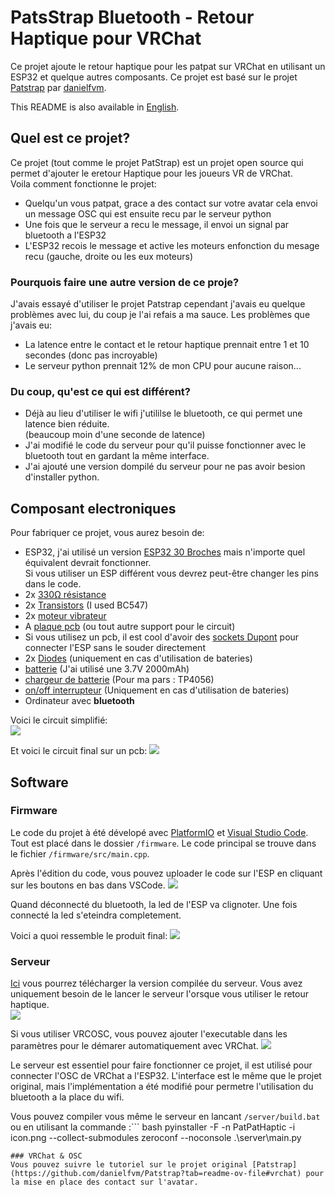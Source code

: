 # PatsStrap Bluetooth - Retour Haptique pour VRChat
Ce projet ajoute le retour haptique pour les patpat sur VRChat en utilisant un ESP32 et quelque autres composants. Ce projet est basé sur le projet [Patstrap](https://github.com/danielfvm/Patstrap) par [danielfvm](https://github.com/danielfvm).

This README is also available in [English](https://github.com/kikookraft/HapticPatPat/blob/main/README.md).

## Quel est ce projet?
Ce projet (tout comme le projet PatStrap) est un projet open source qui permet d'ajouter le eretour Haptique pour les joueurs VR de VRChat.  
Voila comment fonctionne le projet:
- Quelqu'un vous patpat, grace a des contact sur votre avatar cela envoi un message OSC qui est ensuite recu par le serveur python 
- Une fois que le serveur a recu le message, il envoi un signal par bluetooth a l'ESP32
- L'ESP32 recois le message et active les moteurs enfonction du mesage recu (gauche, droite ou les eux moteurs)

### Pourquois faire une autre version de ce proje?
J'avais essayé d'utiliser le projet Patstrap cependant j'avais eu quelque problèmes avec lui, du coup je l'ai refais a ma sauce. 
Les problèmes que j'avais eu:
- La latence entre le contact et le retour haptique prennait entre 1 et 10 secondes (donc pas incroyable)
- Le serveur python prennait 12% de mon CPU pour aucune raison...

### Du coup, qu'est ce qui est différent?
- Déjà au lieu d'utiliser le wifi j'utililse le bluetooth, ce qui permet une latence bien réduite.   
 (beaucoup moin d'une seconde de latence)
- J'ai modifié le code du serveur pour qu'il puisse fonctionner avec le bluetooth tout en gardant la même interface.
- J'ai ajouté une version dompilé du serveur pour ne pas avoir besion d'installer python.

## Composant electroniques
Pour fabriquer ce projet, vous aurez besoin de:
- ESP32, j'ai utilisé un version [ESP32 30 Broches](https://aliexpress.com/item/1005005970816555.html) mais n'importe quel équivalent devrait fonctionner.  
Si vous utiliser un ESP différent vous devrez peut-être changer les pins dans le code.
- 2x [330Ω résistance](https://aliexpress.com/item/1005006362959267.html)
- 2x [Transistors](https://aliexpress.com/item/1005005755402536.html) (I used BC547)
- 2x [moteur vibrateur](https://aliexpress.com/item/1005001446097852.html)
- A [plaque pcb](https://aliexpress.com/item/1005006365975004.html) (ou tout autre support pour le circuit)
- Si vous utilisez un pcb, il est cool d'avoir des [sockets Dupont](https://amzn.eu/d/i0pZoIV) pour connecter l'ESP sans le souder directement
- 2x [Diodes](https://aliexpress.com/item/1005006054373731.html) (uniquement en cas d'utilisation de bateries)
- [batterie](https://www.amazon.com/dp/B0B7N2T1TD?psc=1&ref=ppx_yo2ov_dt_b_product_details) (J'ai utilisé une 3.7V 2000mAh)
- [chargeur de batterie](https://aliexpress.com/item/1005006274938832.html) (Pour ma pars : TP4056)
- [on/off interrupteur](https://aliexpress.com/item/1005003938856402.html) (Uniquement en cas d'utilisation de bateries)
- Ordinateur avec **bluetooth**   
 
Voici le circuit simplifié:  
![](https://raw.githubusercontent.com/kikookraft/HapticPatPat/main/img/final_circuit.png)

Et voici le circuit final sur un pcb:
![](https://raw.githubusercontent.com/kikookraft/HapticPatPat/main/img/geek_sandwich.JPG)

## Software
### Firmware
Le code du projet à été dévelopé avec [PlatformIO](https://platformio.org/platformio-ide) et [Visual Studio Code](https://code.visualstudio.com/).
Tout est placé dans le dossier `/firmware`.
Le code principal se trouve dans le fichier `/firmware/src/main.cpp`.

Après l'édition du code, vous pouvez uploader le code sur l'ESP en cliquant sur les boutons en bas dans VSCode.
![](https://raw.githubusercontent.com/kikookraft/HapticPatPat/main/img/vsc.png)

Quand déconnecté du bluetooth, la led de l'ESP va clignoter. Une fois connecté la led s'eteindra completement.

Voici a quoi ressemble le produit final:
![](https://raw.githubusercontent.com/kikookraft/HapticPatPat/main/img/geek_sandwich.jpg)

### Serveur
[Ici](https://github.com/kikookraft/HapticPatPat/releases) vous pourrez télécharger la version compilée du serveur.
Vous avez uniquement besoin de le lancer le serveur l'orsque vous utiliser le retour haptique.  
![](https://raw.githubusercontent.com/kikookraft/HapticPatPat/main/img/UI.png)

Si vous utiliser VRCOSC, vous pouvez ajouter l'executable dans les paramètres pour le démarer automatiquement avec VRChat. 
![](https://raw.githubusercontent.com/kikookraft/HapticPatPat/main/img/vrcosc.png)

Le serveur est essentiel pour faire fonctionner ce projet, il est utilisé pour connecter l'OSC de VRChat a l'ESP32.
L'interface est le même que le projet original, mais l'implémentation a été modifié pour permetre l'utilisation du bluetooth a la place du wifi.

Vous pouvez compiler vous même le serveur en lancant `/server/build.bat` ou en utilisant la commande :``` bash
pyinstaller -F -n PatPatHaptic -i icon.png --collect-submodules zeroconf --noconsole .\server\main.py
```
### VRChat & OSC
Vous pouvez suivre le tutoriel sur le projet original [Patstrap](https://github.com/danielfvm/Patstrap?tab=readme-ov-file#vrchat) pour la mise en place des contact sur l'avatar.
